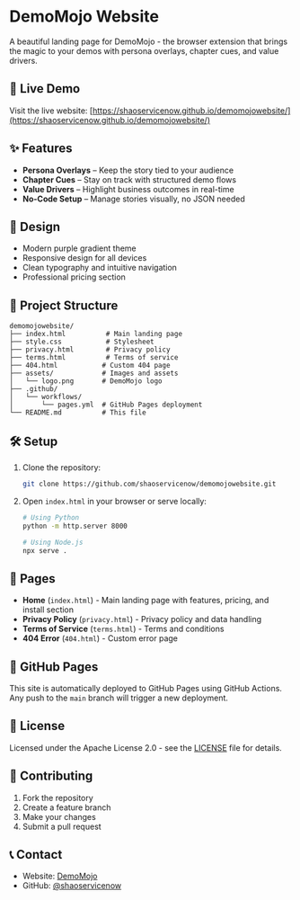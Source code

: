 # DemoMojo Website

A beautiful landing page for DemoMojo - the browser extension that brings the magic to your demos with persona overlays, chapter cues, and value drivers.

## 🚀 Live Demo

Visit the live website: [https://shaoservicenow.github.io/demomojowebsite/](https://shaoservicenow.github.io/demomojowebsite/)

## ✨ Features

- **Persona Overlays** – Keep the story tied to your audience
- **Chapter Cues** – Stay on track with structured demo flows  
- **Value Drivers** – Highlight business outcomes in real-time
- **No-Code Setup** – Manage stories visually, no JSON needed

## 🎨 Design

- Modern purple gradient theme
- Responsive design for all devices
- Clean typography and intuitive navigation
- Professional pricing section

## 📁 Project Structure

```
demomojowebsite/
├── index.html          # Main landing page
├── style.css           # Stylesheet
├── privacy.html        # Privacy policy
├── terms.html          # Terms of service
├── 404.html           # Custom 404 page
├── assets/            # Images and assets
│   └── logo.png       # DemoMojo logo
├── .github/
│   └── workflows/
│       └── pages.yml  # GitHub Pages deployment
└── README.md          # This file
```

## 🛠️ Setup

1. Clone the repository:
   ```bash
   git clone https://github.com/shaoservicenow/demomojowebsite.git
   ```

2. Open `index.html` in your browser or serve locally:
   ```bash
   # Using Python
   python -m http.server 8000
   
   # Using Node.js
   npx serve .
   ```

## 📄 Pages

- **Home** (`index.html`) - Main landing page with features, pricing, and install section
- **Privacy Policy** (`privacy.html`) - Privacy policy and data handling
- **Terms of Service** (`terms.html`) - Terms and conditions
- **404 Error** (`404.html`) - Custom error page

## 🔧 GitHub Pages

This site is automatically deployed to GitHub Pages using GitHub Actions. Any push to the `main` branch will trigger a new deployment.

## 📝 License

Licensed under the Apache License 2.0 - see the [LICENSE](LICENSE) file for details.

## 🤝 Contributing

1. Fork the repository
2. Create a feature branch
3. Make your changes
4. Submit a pull request

## 📞 Contact

- Website: [DemoMojo](https://shaoservicenow.github.io/demomojowebsite/)
- GitHub: [@shaoservicenow](https://github.com/shaoservicenow)
